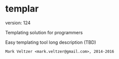 templar
=======

version: 124

Templating solution for programmers

Easy templating tool long description (TBD)

	Mark Veltzer <mark.veltzer@gmail.com>, 2014-2016
